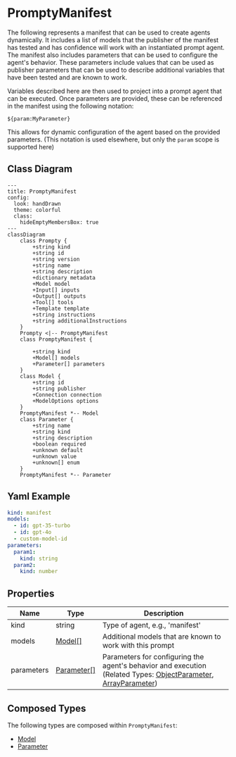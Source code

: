 # PromptyManifest

The following represents a manifest that can be used to create agents dynamically.
It includes a list of models that the publisher of the manifest has tested and
has confidence will work with an instantiated prompt agent.
The manifest also includes parameters that can be used to configure the agent&#39;s behavior.
These parameters include values that can be used as publisher parameters that can
be used to describe additional variables that have been tested and are known to work.

Variables described here are then used to project into a prompt agent that can be executed.
Once parameters are provided, these can be referenced in the manifest using the following notation:

`${param:MyParameter}`

This allows for dynamic configuration of the agent based on the provided parameters.
(This notation is used elsewhere, but only the `param` scope is supported here)

## Class Diagram

```mermaid
---
title: PromptyManifest
config:
  look: handDrawn
  theme: colorful
  class:
    hideEmptyMembersBox: true
---
classDiagram
    class Prompty {
        +string kind
        +string id
        +string version
        +string name
        +string description
        +dictionary metadata
        +Model model
        +Input[] inputs
        +Output[] outputs
        +Tool[] tools
        +Template template
        +string instructions
        +string additionalInstructions
    }
    Prompty <|-- PromptyManifest
    class PromptyManifest {
      
        +string kind
        +Model[] models
        +Parameter[] parameters
    }
    class Model {
        +string id
        +string publisher
        +Connection connection
        +ModelOptions options
    }
    PromptyManifest *-- Model
    class Parameter {
        +string name
        +string kind
        +string description
        +boolean required
        +unknown default
        +unknown value
        +unknown[] enum
    }
    PromptyManifest *-- Parameter
```

## Yaml Example

```yaml
kind: manifest
models:
  - id: gpt-35-turbo
  - id: gpt-4o
  - custom-model-id
parameters:
  param1:
    kind: string
  param2:
    kind: number

```

## Properties

| Name | Type | Description |
| ---- | ---- | ----------- |
| kind | string | Type of agent, e.g., &#39;manifest&#39;  |
| models | [Model[]](Model.md) | Additional models that are known to work with this prompt  |
| parameters | [Parameter[]](Parameter.md) | Parameters for configuring the agent&#39;s behavior and execution (Related Types: [ObjectParameter](ObjectParameter.md), [ArrayParameter](ArrayParameter.md)) |

## Composed Types

The following types are composed within `PromptyManifest`:

- [Model](Model.md)
- [Parameter](Parameter.md)
